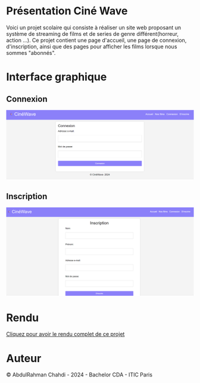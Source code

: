 #  Présentation Ciné Wave

Voici un projet scolaire qui consiste à réaliser un site web proposant un système de streaming de films et de series de genre différent(horreur, action ...).
Ce projet contient une page d'accueil, une page de connexion, d'inscription, ainsi que des pages pour afficher les films lorsque nous sommes "abonnés".

# Interface graphique
## Connexion
![connexion](./asset/vue_interface.png)
## Inscription
![accueil](./asset/vue_inscription.png)
# Rendu 

[Cliquez pour avoir le rendu complet de ce projet](https://abdulrahman92c.github.io/projet_streaming/)
# Auteur

&copy; AbdulRahman Chahdi - 2024 - Bachelor CDA - ITIC Paris 